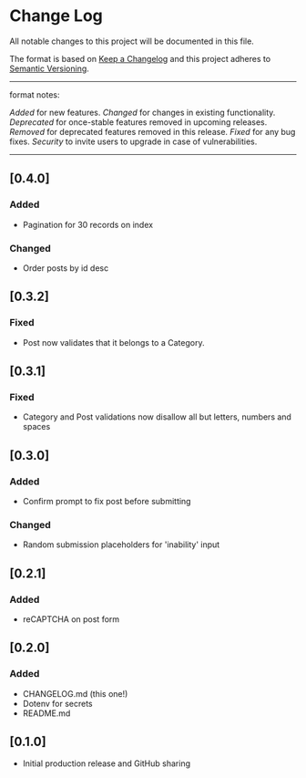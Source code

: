 
# Change Log

All notable changes to this project will be documented in this file.

The format is based on [Keep a Changelog](http://keepachangelog.com/) 
and this project adheres to [Semantic Versioning](http://semver.org/).

-----

format notes:

_Added_ for new features.
_Changed_ for changes in existing functionality.
_Deprecated_ for once-stable features removed in upcoming releases.
_Removed_ for deprecated features removed in this release.
_Fixed_ for any bug fixes.
_Security_ to invite users to upgrade in case of vulnerabilities.

-----

## [0.4.0]

### Added

- Pagination for 30 records on index

### Changed

- Order posts by id desc

## [0.3.2]

### Fixed

- Post now validates that it belongs to a Category.

## [0.3.1]

### Fixed

- Category and Post validations now disallow all but letters, numbers and spaces

## [0.3.0]

### Added

- Confirm prompt to fix post before submitting

### Changed

- Random submission placeholders for 'inability' input

## [0.2.1]

### Added

- reCAPTCHA on post form

## [0.2.0]

### Added

- CHANGELOG.md (this one!)
- Dotenv for secrets
- README.md

## [0.1.0]

- Initial production release and GitHub sharing
